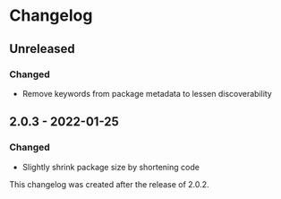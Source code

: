 # Changelog

## Unreleased

### Changed

- Remove keywords from package metadata to lessen discoverability

## 2.0.3 - 2022-01-25

### Changed

- Slightly shrink package size by shortening code

This changelog was created after the release of 2.0.2.
